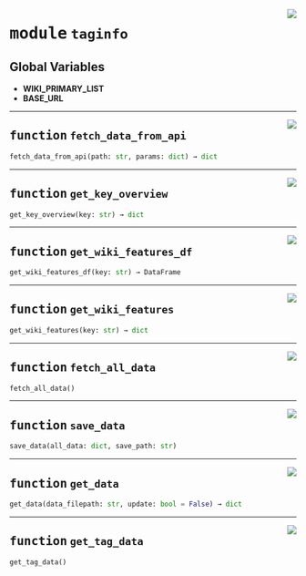 <!-- markdownlint-disable -->

<a href="https://github.com/pypsa-meets-earth/earth-osm/blob/main/earth_osm/taginfo.py#L0"><img align="right" style="float:right;" src="https://img.shields.io/badge/-source-cccccc?style=flat-square"></a>

# <kbd>module</kbd> `taginfo`




**Global Variables**
---------------
- **WIKI_PRIMARY_LIST**
- **BASE_URL**

---

<a href="https://github.com/pypsa-meets-earth/earth-osm/blob/main/earth_osm/taginfo.py#L50"><img align="right" style="float:right;" src="https://img.shields.io/badge/-source-cccccc?style=flat-square"></a>

## <kbd>function</kbd> `fetch_data_from_api`

```python
fetch_data_from_api(path: str, params: dict) → dict
```






---

<a href="https://github.com/pypsa-meets-earth/earth-osm/blob/main/earth_osm/taginfo.py#L57"><img align="right" style="float:right;" src="https://img.shields.io/badge/-source-cccccc?style=flat-square"></a>

## <kbd>function</kbd> `get_key_overview`

```python
get_key_overview(key: str) → dict
```






---

<a href="https://github.com/pypsa-meets-earth/earth-osm/blob/main/earth_osm/taginfo.py#L62"><img align="right" style="float:right;" src="https://img.shields.io/badge/-source-cccccc?style=flat-square"></a>

## <kbd>function</kbd> `get_wiki_features_df`

```python
get_wiki_features_df(key: str) → DataFrame
```






---

<a href="https://github.com/pypsa-meets-earth/earth-osm/blob/main/earth_osm/taginfo.py#L82"><img align="right" style="float:right;" src="https://img.shields.io/badge/-source-cccccc?style=flat-square"></a>

## <kbd>function</kbd> `get_wiki_features`

```python
get_wiki_features(key: str) → dict
```






---

<a href="https://github.com/pypsa-meets-earth/earth-osm/blob/main/earth_osm/taginfo.py#L94"><img align="right" style="float:right;" src="https://img.shields.io/badge/-source-cccccc?style=flat-square"></a>

## <kbd>function</kbd> `fetch_all_data`

```python
fetch_all_data()
```






---

<a href="https://github.com/pypsa-meets-earth/earth-osm/blob/main/earth_osm/taginfo.py#L105"><img align="right" style="float:right;" src="https://img.shields.io/badge/-source-cccccc?style=flat-square"></a>

## <kbd>function</kbd> `save_data`

```python
save_data(all_data: dict, save_path: str)
```






---

<a href="https://github.com/pypsa-meets-earth/earth-osm/blob/main/earth_osm/taginfo.py#L109"><img align="right" style="float:right;" src="https://img.shields.io/badge/-source-cccccc?style=flat-square"></a>

## <kbd>function</kbd> `get_data`

```python
get_data(data_filepath: str, update: bool = False) → dict
```






---

<a href="https://github.com/pypsa-meets-earth/earth-osm/blob/main/earth_osm/taginfo.py#L116"><img align="right" style="float:right;" src="https://img.shields.io/badge/-source-cccccc?style=flat-square"></a>

## <kbd>function</kbd> `get_tag_data`

```python
get_tag_data()
```






